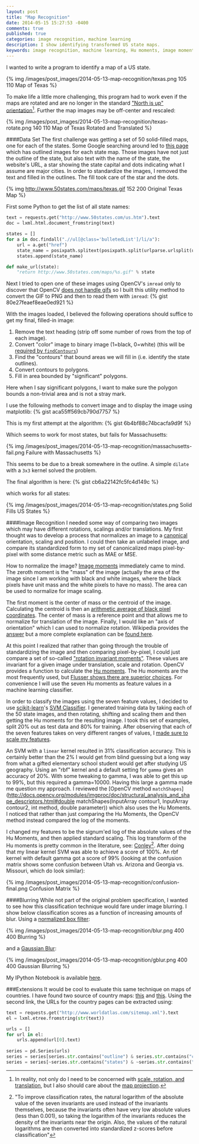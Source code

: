 ```yaml
---
layout: post
title: "Map Recognition"
date: 2014-05-15 15:27:53 -0400
comments: true
published: true
categories: image recognition, machine learning
description: I show identifying transformed US state maps.
keywords: image recognition, machine learning, Hu moments, image moments, sklearn, SVM, scikit-learn
---
```

I wanted to write a program to identify a map of a US state.

{% img /images/post_images/2014-05-13-map-recognition/texas.png 105 110 Map of Texas %}

To make life a little more challenging, this program had to work even if the maps are rotated and are no longer in the standard ["North is up" orientation](https://en.wikipedia.org/wiki/Map#Orientation_of_maps)[^projection]. Further the map images may be off-center and rescaled:

[^projection]: In reality, not only do I need to be concerned with [scale, rotation, and translation](http://docs.opencv.org/doc/tutorials/imgproc/imgtrans/warp_affine/warp_affine.html), but I also should care about the [map projection](https://en.wikipedia.org/wiki/List_of_map_projections).

{% img /images/post_images/2014-05-13-map-recognition/texas-rotate.png 140 110 Map of Texas Rotated and Translated %}

####Data Set
The first challenge was getting a set of 50 solid-filled maps, one for each of the states. Some Google searching around led to [this page](http://www.50states.com/us.htm) which has outlined images for each state map. Those images have not just the outline of the state, but also text with the name of the state, the website's URL, a star showing the state capital and dots indicating what I assume are major cities. In order to standardize the images, I removed the text and filled in the outlines. The fill took care of the star and the dots.

{% img http://www.50states.com/maps/texas.gif 152 200 Original Texas Map %}

First some Python to get the list of all state names:
```python
text = requests.get("http://www.50states.com/us.htm").text
doc = lxml.html.document_fromstring(text)

states = []
for a in doc.findall(".//ul[@class='bulletedList']/li/a"):
    url = a.get("href")
    state_name = posixpath.splitext(posixpath.split(urlparse.urlsplit(url).path)[-1])[0]
    states.append(state_name)

def make_url(state):
    "return http://www.50states.com/maps/%s.gif" % state
```

Next I tried to open one of these images using OpenCV's `imread` only to discover that OpenCV [does not handle gifs](http://docs.opencv.org/modules/highgui/doc/reading_and_writing_images_and_video.html#imread) so I built this utility method to convert the GIF to PNG and then to read them with `imread`:
{% gist 80e27feaef8eae0ed921 %}

With the images loaded, I believed the following operations should suffice to get my final, filled-in image:

1.  Remove the text heading (strip off some number of rows from the top of each image).
2.  Convert "color" image to binary image (1=black, 0=white) (this will be [required by `findContours`](http://docs.opencv.org/modules/imgproc/doc/structural_analysis_and_shape_descriptors.html?highlight=findcontours#findcontours))
3.  Find the "contours" that bound areas we will fill in (i.e. identify the state outlines).
4.  Convert contours to polygons.
5.  Fill in area bounded by "significant" polygons.

Here when I say significant polygons, I want to make sure the polygon bounds a non-trivial area and is not a stray mark.

I use the following methods to convert image and to display the image using matplotlib: 
{% gist aca55ff569cb790d7757 %}

This is my first attempt at the algorithm:
{% gist 6b4bf88c74bcacfa9d9f %}

Which seems to work for most states, but fails for Massachusetts:

{% img /images/post_images/2014-05-13-map-recognition/massachusetts-fail.png  Failure with Massachusetts %}

This seems to be due to a break somewhere in the outline. A simple `dilate` with a `3x3` kernel solved the problem.

The final algorithm is here:
{% gist cb6a22142fc5fc4d149c %}

which works for all states:

{% img /images/post_images/2014-05-13-map-recognition/states.png  Solid Fills US States %}

####Image Recognition
I needed some way of comparing two images which may have different rotations, scalings and/or translations. My first thought was to develop a process that normalizes an image to a [canonical](https://en.wikipedia.org/wiki/Canonical_form) orientation, scaling and position. I could then take an unlabeled image, and compare its standardized form to my set of canonicalized maps pixel-by-pixel with some distance metric such as MAE or MSE.

How to normalize the image? [Image moments](https://en.wikipedia.org/wiki/Image_moment) immediately came to mind. The zeroth moment is the "mass" of the image (actually the area of the image since I am working with black and white images, where the black pixels have unit mass and the white pixels to have no mass). The area can be used to normalize for image scaling. 

The first moment is the center of mass or the centroid of the image. Calculating the centroid is then an [arithmetic average of black pixel coordinates](https://en.wikipedia.org/wiki/Centroid#Of_a_finite_set_of_points). The center of mass is a reference point and that allows me to normalize for translation of the image. Finally, I would like an "axis of orientation" which I can used to normalize rotation. Wikipedia provides the [answer](https://en.wikipedia.org/wiki/Image_moment#Examples_2) but a more complete explanation can be [found here](http://homepages.inf.ed.ac.uk/rbf/CVonline/LOCAL_COPIES/OWENS/LECT2/node3.html).

At this point I realized that rather than going through the trouble of standardizing the image and then comparing pixel-by-pixel, I could just compare a set of so-called ["rotation invariant moments"](https://en.wikipedia.org/wiki/Image_moment#Rotation_invariant_moments). These values are invariant for a given image under translation, scale and rotation. OpenCV provides a function to calculate the [Hu moments](http://docs.opencv.org/modules/imgproc/doc/structural_analysis_and_shape_descriptors.html#humoments). The Hu moments are the most frequently used, but [Flusser shows there are superior choices](http://library.utia.cas.cz/prace/20000033.pdf). For convenience I will use the seven Hu moments as feature values in a machine learning classifier.

In order to classify the images using the seven feature values, I decided to use [scikit-learn](http://scikit-learn.org/)'s [SVM Classifier](http://scikit-learn.org/stable/modules/svm.html#classification). I generated training data by taking each of the 50 state images, and then rotating, shifting and scaling them and then getting the Hu moments for the resulting image. I took this set of examples, split 20% out as test data and 80% for training. After observing that each of the seven features takes on very different ranges of values, I [made sure to scale my features](http://www.vis.caltech.edu/~graf/my_papers/proceedings/GraBor01.pdf).  

An SVM with a `linear` kernel resulted in 31% classification accuracy. This is certainly better than the 2% I would get from blind guessing but a long way from what a gifted elementary school student would get after studying US geography. Using an "rbf" kernel and a default setting for `gamma` gives an accuracy of 20%. With some tweaking to gamma, I was able to get this up to 99%, but this required a gamma=10000. Having this large a gamma made me question my approach. I reviewed the [OpenCV method `matchShapes`](http://docs.opencv.org/modules/imgproc/doc/structural_analysis_and_shape_descriptors.html#double matchShapes(InputArray contour1, InputArray contour2, int method, double parameter\)) which also uses the Hu Moments. I noticed that rather than just comparing the Hu Moments, the OpenCV method instead compared the log of the moments.

I changed my features to be the signum'ed log of the absolute values of the Hu Moments, and then applied standard scaling. This log transform of the Hu moments is pretty common in the literature, see: [Conley](http://www.geocomputation.org/2007/7C-Spatial_statistics_3/7C2.pdf)[^conley]. After doing that my linear kernel SVM was able to achieve a score of 100%. An rbf kernel with default gamma got a score of 99% (looking at the confusion matrix shows some confusion between Utah vs. Arizona and Georgia vs. Missouri, which do look similar):

[^conley]: "To improve classification rates, the natural logarithm of the absolute value of the seven invariants are used instead of the invariants themselves, because the invariants often have very low absolute values (less than 0.001), so taking the logarithm of the invariants reduces the density of the invariants near the origin. Also, the values of the natural logarithms are then converted into standardized z-scores before classification"

{% img /images/post_images/2014-05-13-map-recognition/confusion-final.png  Confusion Matrix %}

####Blurring
While not part of the original problem specification, I wanted to see how this classification technique would fare under image blurring. I show below classification scores as a function of increasing amounts of blur. Using a [normalized box filter](http://docs.opencv.org/modules/imgproc/doc/filtering.html?highlight=blur#blur):

{% img /images/post_images/2014-05-13-map-recognition/blur.png 400 400 Blurring %}

and a [Gaussian Blur](http://docs.opencv.org/modules/imgproc/doc/filtering.html?highlight=gaussianblur#gaussianblur):

{% img /images/post_images/2014-05-13-map-recognition/gblur.png 400 400 Gaussian Blurring %}

My IPython Notebook is available [here](http://nbviewer.ipython.org/gist/cancan101/d79cd7e230bf41f1c127).

###Extensions
It would be cool to evaluate this same technique on maps of countries. I have found two source of country maps: [this](http://www.aneki.com/maps_blank/) and [this](http://www.worldatlas.com/sitemap.xml). Using the second link, the URLs for the country pages can be extracted using:
```python
text = requests.get("http://www.worldatlas.com/sitemap.xml").text
el = lxml.etree.fromstring(str(text))

urls = []
for url in el:
    urls.append(url[0].text)
    
series = pd.Series(urls)
series = series[series.str.contains("outline") & series.str.contains("countrys")]
series = series[~series.str.contains("states") & ~series.str.contains("province")]
```